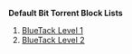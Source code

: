 **Default Bit Torrent Block Lists**

01. [BlueTack Level 1](https://www.iblocklist.com/list?list=ydxerpxkpcfqjaybcssw)
02. [BlueTack Level 2](https://www.iblocklist.com/list?list=gyisgnzbhppbvsphucsw)